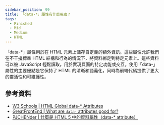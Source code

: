 ```yaml
---
sidebar_position: 99
title: 「data-*」屬性有什麼用處？
tags:
  - Finished
  - Mid
  - Medium
  - HTML
---
```


「data-\*」屬性用於在 HTML 元素上儲存自定義的額外資訊。這些屬性允許我們在不干擾標準 HTML 結構和行為的情況下，將資料綁定到特定元素上。這些資料可以被 JavaScript 輕鬆讀取，用於實現頁面的特定功能或交互。使用「data-」屬性的主要優點是它保持了 HTML 的清晰和語義化，同時為前端代碼提供了更大的靈活性和可維護性。

## 參考資料

- [W3 Schools | HTML Global data-\* Attributes](https://www.w3schools.com/tags/att_global_data.asp)
- [GreatFrontEnd | What are `data-` attributes good for?](https://www.greatfrontend.com/questions/quiz/what-are-data-attributes-good-for)
- [PJCHENder | 什麼是 HTML 5 中的資料屬性（data-\* attribute）](https://pjchender.blogspot.com/2017/01/html-5-data-attribute.html)
